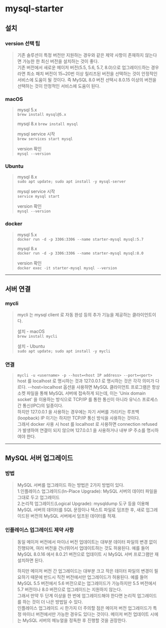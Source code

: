 # mysql-starter

## 설치
### version 선택 팁
> 기존 솔루션이 특정 버전만 지원하는 경우와 같은 제약 사항이 존재하지 않는다면 가능한 한 최신 버전을 설치하는 것이 좋다.  
> 기존 버전에서 새로운 메이저 버전(5.5, 5.6, 5.7, 8.0)으로 업그레이드하는 경우라면 최소 패치 버전이 15~20번 이상 릴리즈된 버전을 선택하는 것이
> 안정적인 서비스에 도움이 될 것이다. 즉 MySQL 8.0 버전 선택시 8.0.15 이상의 버전을 선택하는 것이 안정적인 서비스에 도움이 된다.  

### macOS
> mysql 5.x  
> `brew install mysql@5.x`  
>
> mysql 8.x
> `brew install mysql`  
> 
> mysql service 시작  
> `brew services start mysql`  
> 
> version 확인  
> `mysql --version`

### Ubuntu
> mysql 8.x  
> `sudo apt update; sudo apt install -y mysql-server`
>
> mysql service 시작  
> `service mysql start`  
> 
> version 확인  
> `mysql --version`

### docker
> mysql 5.x  
> `docker run -d -p 3306:3306 --name starter-mysql mysql:5.7`
> 
> mysql 8.x  
> `docker run -d -p 3306:3306 --name starter-mysql mysql:8.0`
>
> version 확인  
> `docker exec -it starter-mysql mysql --version`

---

## 서버 연결
### mycli
> mycli 는 mysql client 로 자동 완성 등의 추가 기능을 제공하는 클라이언트이다.  
> 
> 설치 - macOS  
> `brew install mycli`  
> 
> 설치 - Ubuntu  
> `sudo apt update; sudo apt install -y mycli`  

### 연결
> `mycli -u <username> -p --host=<host IP address> --port=<port>`  
> host 를 localhost 로 명시하는 것과 127.0.0.1 로 명시하는 것은 각각 의미가 다르다. --host=localhost 옵션을 사용하면 MySQL 클라이언트 프로그램은 항상
> 소켓 파일을 통해 MySQL 서버에 접속하게 되는데, 이는 'Unix domain socket' 을 이용하는 방식으로 TCP/IP 를 통한 통신이 아니라 유닉스 프로세스 간 통신(IPC)의 일종이다.  
> 하지만 127.0.0.1 을 사용하는 경우에는 자기 서버를 가리키는 루프백(loopback) IP 이기는 하지만 TCP/IP 통신 방식을 사용하는 것이다.  
> 그래서 docker 사용 시 host 를 localhost 로 사용하면 connection refused 가 발생하여 연결이 되지 않으며 127.0.0.1 을 사용하거나 내부 IP 주소를 명시하여야 한다.      

---

## MySQL 서버 업그레이드
### 방법
> MySQL 서버를 업그레이드 하는 방법은 2가지 방법이 있다.  
> 1.인플레이스 업그레이드(In-Place Upgrade): MySQL 서버의 데이터 파일을 그대로 두고 업그레이드  
> 2.논리적 업그레이드(Logical Upgrade): mysqldump 도구 등을 이용해 MySQL 서버의 데이터를 SQL 문장이나 텍스트 파일로 덤프한 후, 새로 업그레이드된 버전의 
> MySQL 서버에서 덤프된 데이터를 적재.

### 인플레이스 업그레이드 제약 사항
> 동일 메이저 버전에서 마이너 버전 업데이트는 대부분 데이터 파일의 변경 없이 진행되며, 여러 버전을 건너뛰어서 업데이트하는 것도 허용된다. 예를 들어 MySQL 8.0.16 에서
> 8.0.21 버전으로 업데이트 시 MySQL 서버 프로그램만 재설치하면 된다.  
> 
> 하지만 메이저 버전 간 업그레이드는 대부분 크고 작은 데이터 파일의 변경이 필요하기 때문에 반드시 직전 버전에서만 업그레이드가 허용된다. 예를 들어 MySQL 5.5 버전에서
> 5.6 버전으로는 업그레이드가 가능하지만 5.5 버전에서 5.7 버전이나 8.0 버전으로 업그레이드는 지원하지 않는다.  
> 그래서 만약 두 단계 이상을 한 번에 업그레이드해야 한다면 논리적 업그레이드를 하는 것이 더 나은 방법일 수 있다.  
> 인플레이스 업그레이드 시 한가지 더 주의할 점은 메이저 버전 업그레이드가 특정 마이너 버전에서만 가능한 경우도 있다는 것이다. 메이저 버전 업데이트 시에는 MySQL 서버의 메뉴얼을
> 정독한 후 진행할 것을 권장한다.
